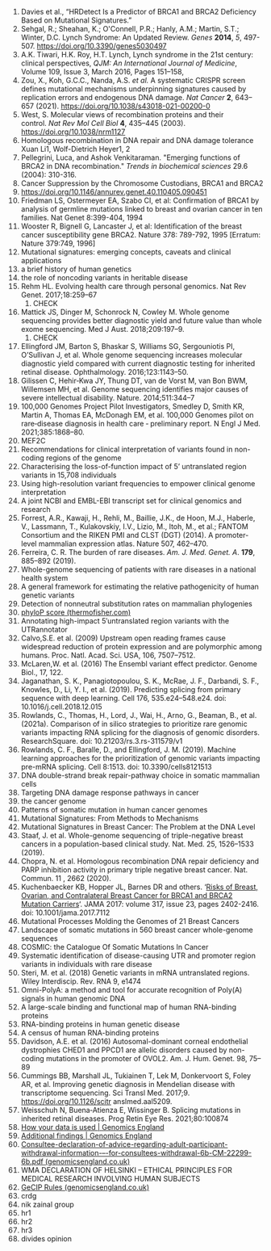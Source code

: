 1. Davies et al., “HRDetect Is a Predictor of BRCA1 and BRCA2 Deficiency Based on Mutational Signatures.”
2. Sehgal, R.; Sheahan, K.; O'Connell, P.R.; Hanly, A.M.; Martin, S.T.; Winter, D.C. Lynch Syndrome: An Updated Review. _Genes_ **2014**, _5_, 497-507. https://doi.org/10.3390/genes5030497
3. A.K. Tiwari, H.K. Roy, H.T. Lynch, Lynch syndrome in the 21st century: clinical perspectives, _QJM: An International Journal of Medicine_, Volume 109, Issue 3, March 2016, Pages 151–158,
4. Zou, X., Koh, G.C.C., Nanda, A.S. _et al._ A systematic CRISPR screen defines mutational mechanisms underpinning signatures caused by replication errors and endogenous DNA damage. _Nat Cancer_ **2**, 643–657 (2021). https://doi.org/10.1038/s43018-021-00200-0
5. West, S. Molecular views of recombination proteins and their control. _Nat Rev Mol Cell Biol_ **4**, 435–445 (2003). https://doi.org/10.1038/nrm1127
6. Homologous recombination in DNA repair and DNA damage tolerance Xuan Li1, Wolf-Dietrich Heyer1, 2
7. Pellegrini, Luca, and Ashok Venkitaraman. "Emerging functions of BRCA2 in DNA recombination." _Trends in biochemical sciences_ 29.6 (2004): 310-316.
8. Cancer Suppression by the Chromosome Custodians, BRCA1 and BRCA2
9. https://doi.org/10.1146/annurev.genet.40.110405.090451
10. Friedman LS, Ostermeyer EA, Szabo CI, et al: Confirmation of BRCA1 by analysis of germline mutations linked to breast and ovarian cancer in ten families. Nat Genet 8:399-404, 1994
11. Wooster R, Bignell G, Lancaster J, et al: Identification of the breast cancer susceptibility gene BRCA2. Nature 378: 789-792, 1995 [Erratum: Nature 379:749, 1996]
12. Mutational signatures: emerging concepts, caveats and clinical applications
13. a brief history of human genetics
14. the role of noncoding variants in heritable disease
15. Rehm HL. Evolving health care through personal genomics. Nat Rev Genet. 2017;18:259–67 
	1. CHECK
16. Mattick JS, Dinger M, Schonrock N, Cowley M. Whole genome sequencing provides better diagnostic yield and future value than whole exome sequencing. Med J Aust. 2018;209:197–9.
	1. CHECK
17. Ellingford JM, Barton S, Bhaskar S, Williams SG, Sergouniotis PI, O’Sullivan J, et al. Whole genome sequencing increases molecular diagnostic yield compared with current diagnostic testing for inherited retinal disease. Ophthalmology. 2016;123:1143–50.
18. Gilissen C, Hehir‑Kwa JY, Thung DT, van de Vorst M, van Bon BWM, Willemsen MH, et al. Genome sequencing identifies major causes of severe intellectual disability. Nature. 2014;511:344–7
19. 100,000 Genomes Project Pilot Investigators, Smedley D, Smith KR, Martin A, Thomas EA, McDonagh EM, et al. 100,000 Genomes pilot on rare‑disease diagnosis in health care ‑ preliminary report. N Engl J Med. 2021;385:1868–80.
20. MEF2C
21. Recommendations for clinical interpretation of variants found in non-coding regions of the genome
22. Characterising the loss-of-function impact of 5’ untranslated region variants in 15,708 individuals
23.   Using high-resolution variant frequencies to empower clinical genome interpretation
24. A joint NCBI and EMBL-EBI transcript set for clinical genomics and research
25. Forrest, A.R., Kawaji, H., Rehli, M., Baillie, J.K., de Hoon, M.J., Haberle, V., Lassmann, T., Kulakovskiy, I.V., Lizio, M., Itoh, M., et al.; FANTOM Consortium and the RIKEN PMI and CLST (DGT) (2014). A promoter-level mammalian expression atlas. Nature 507, 462–470.
26. Ferreira, C. R. The burden of rare diseases. _Am. J. Med. Genet. A_. **179**, 885–892 (2019).
27. Whole-genome sequencing of patients with rare diseases in a national health system
28. A general framework for estimating the relative pathogenicity of human genetic variants
29. Detection of nonneutral substitution rates on mammalian phylogenies
30. [phyloP score (thermofisher.com)](https://ionreporter.thermofisher.com/ionreporter/help/GUID-03D1F68A-E646-4B49-AD59-AF2F51874BD2.html#:~:text=phyloP%20scores%20measure%20evolutionary%20conservation,are%20predicted%20to%20be%20conserved.)
31. Annotating high-impact 5′untranslated region variants with the UTRannotator
32. Calvo,S.E. et al. (2009) Upstream open reading frames cause widespread reduction of protein expression and are polymorphic among humans. Proc. Natl. Acad. Sci. USA, 106, 7507–7512.
33. McLaren,W. et al. (2016) The Ensembl variant effect predictor. Genome Biol., 17, 122.
34. Jaganathan, S. K., Panagiotopoulou, S. K., McRae, J. F., Darbandi, S. F., Knowles, D., Li, Y. I., et al. (2019). Predicting splicing from primary sequence with deep learning. Cell 176, 535.e24–548.e24. doi: 10.1016/j.cell.2018.12.015
35. Rowlands, C., Thomas, H., Lord, J., Wai, H., Arno, G., Beaman, B., et al. (2021a). Comparison of in silico strategies to prioritize rare genomic variants impacting RNA splicing for the diagnosis of genomic disorders. ResearchSquare. doi: 10.21203/rs.3.rs-311579/v1
36. Rowlands, C. F., Baralle, D., and Ellingford, J. M. (2019). Machine learning approaches for the prioritization of genomic variants impacting pre-mRNA splicing. Cell 8:1513. doi: 10.3390/cells8121513
37. DNA double-strand break repair-pathway choice in somatic mammalian cells
38. Targeting DNA damage response pathways in cancer
39. the cancer genome
40. Patterns of somatic mutation in human cancer genomes
41. Mutational Signatures: From Methods to Mechanisms
42. Mutational Signatures in Breast Cancer: The Problem at the DNA Level
43. Staaf, J. et al. Whole-genome sequencing of triple-negative breast cancers in a population-based clinical study. Nat. Med. 25, 1526–1533 (2019).
44. Chopra, N. et al. Homologous recombination DNA repair deficiency and PARP inhibition activity in primary triple negative breast cancer. Nat. Commun. 11 , 2662 (2020).
45. Kuchenbaecker KB, Hopper JL, Barnes DR and others. ‘[Risks of Breast, Ovarian, and Contralateral Breast Cancer for BRCA1 and BRCA2 Mutation Carriers](https://jamanetwork.com/journals/jama/fullarticle/2632503)‘. JAMA 2017: volume 317, issue 23, pages 2402-2416. doi: 10.1001/jama.2017.7112
46. Mutational Processes Molding the Genomes of 21 Breast Cancers
47. Landscape of somatic mutations in 560 breast cancer whole-genome sequences
48. COSMIC: the Catalogue Of Somatic Mutations In Cancer
49. Systematic identification of disease-causing UTR and promoter region variants in individuals with rare disease
50. Steri, M. et al. (2018) Genetic variants in mRNA untranslated regions. Wiley Interdiscip. Rev. RNA 9, e1474
51. Omni-PolyA: a method and tool for accurate recognition of Poly(A) signals in human genomic DNA
52. A large-scale binding and functional map of human RNA-binding proteins
53. RNA-binding proteins in human genetic disease
54. A census of human RNA-binding proteins
55. Davidson, A.E. et al. (2016) Autosomal-dominant corneal endothelial dystrophies CHED1 and PPCD1 are allelic disorders caused by non-coding mutations in the promoter of OVOL2. Am. J. Hum. Genet. 98, 75–89
56. Cummings BB, Marshall JL, Tukiainen T, Lek M, Donkervoort S, Foley AR, et al. Improving genetic diagnosis in Mendelian disease with transcriptome sequencing. Sci Transl Med. 2017;9. https://doi.org/10.1126/scitr anslmed.aal5209.
57. Weisschuh N, Buena‑Atienza E, Wissinger B. Splicing mutations in inherited retinal diseases. Prog Retin Eye Res. 2021;80:100874
58. [How your data is used | Genomics England](https://www.genomicsengland.co.uk/patients-participants/data)
59. [Additional findings | Genomics England](https://www.genomicsengland.co.uk/initiatives/100000-genomes-project/additional-findings)
60. [Consultee-declaration-of-advice-regarding-adult-participant-withdrawal-information-–-for-consultees-withdrawal-6b-CM-22299-6b.pdf (genomicsengland.co.uk)](https://files.genomicsengland.co.uk/forms/Consultee-declaration-of-advice-regarding-adult-participant-withdrawal-information-%E2%80%93-for-consultees-withdrawal-6b-CM-22299-6b.pdf)
61. WMA DECLARATION OF HELSINKI – ETHICAL PRINCIPLES FOR MEDICAL RESEARCH INVOLVING HUMAN SUBJECTS
62. [GeCIP Rules (genomicsengland.co.uk)](https://files.genomicsengland.co.uk/documents/GeCIP-Rules_29-08-2018.pdf)
63. crdg
64. nik zainal group
65. hr1
66. hr2
67. hr3
68. divides opinion
